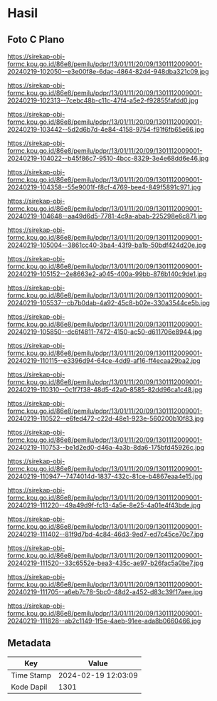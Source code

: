 # Hasil

## Foto C Plano

https://sirekap-obj-formc.kpu.go.id/86e8/pemilu/pdpr/13/01/11/20/09/1301112009001-20240219-102050--e3e00f8e-6dac-4864-82d4-948dba321c09.jpg

https://sirekap-obj-formc.kpu.go.id/86e8/pemilu/pdpr/13/01/11/20/09/1301112009001-20240219-102313--7cebc48b-c11c-47f4-a5e2-f92855fafdd0.jpg

https://sirekap-obj-formc.kpu.go.id/86e8/pemilu/pdpr/13/01/11/20/09/1301112009001-20240219-103442--5d2d6b7d-4e84-4158-9754-f91f6fb65e66.jpg

https://sirekap-obj-formc.kpu.go.id/86e8/pemilu/pdpr/13/01/11/20/09/1301112009001-20240219-104022--b45f86c7-9510-4bcc-8329-3e4e68dd6e46.jpg

https://sirekap-obj-formc.kpu.go.id/86e8/pemilu/pdpr/13/01/11/20/09/1301112009001-20240219-104358--55e9001f-f8cf-4769-bee4-849f5891c971.jpg

https://sirekap-obj-formc.kpu.go.id/86e8/pemilu/pdpr/13/01/11/20/09/1301112009001-20240219-104648--aa49d6d5-7781-4c9a-abab-225298e6c871.jpg

https://sirekap-obj-formc.kpu.go.id/86e8/pemilu/pdpr/13/01/11/20/09/1301112009001-20240219-105004--3861cc40-3ba4-43f9-ba1b-50bdf424d20e.jpg

https://sirekap-obj-formc.kpu.go.id/86e8/pemilu/pdpr/13/01/11/20/09/1301112009001-20240219-105152--2e8663e2-a045-400a-99bb-876b140c9de1.jpg

https://sirekap-obj-formc.kpu.go.id/86e8/pemilu/pdpr/13/01/11/20/09/1301112009001-20240219-105537--cb7b0dab-4a92-45c8-b02e-330a3544ce5b.jpg

https://sirekap-obj-formc.kpu.go.id/86e8/pemilu/pdpr/13/01/11/20/09/1301112009001-20240219-105850--dc6f4811-7472-4150-ac50-d611706e8944.jpg

https://sirekap-obj-formc.kpu.go.id/86e8/pemilu/pdpr/13/01/11/20/09/1301112009001-20240219-110115--e3396d94-64ce-4dd9-af16-ff4ecaa29ba2.jpg

https://sirekap-obj-formc.kpu.go.id/86e8/pemilu/pdpr/13/01/11/20/09/1301112009001-20240219-110310--0c1f7f38-48d5-42a0-8585-82dd96ca1c48.jpg

https://sirekap-obj-formc.kpu.go.id/86e8/pemilu/pdpr/13/01/11/20/09/1301112009001-20240219-110522--e6fed472-c22d-48e1-923e-560200b10f83.jpg

https://sirekap-obj-formc.kpu.go.id/86e8/pemilu/pdpr/13/01/11/20/09/1301112009001-20240219-110753--be1d2ed0-d46a-4a3b-8da6-175bfd45926c.jpg

https://sirekap-obj-formc.kpu.go.id/86e8/pemilu/pdpr/13/01/11/20/09/1301112009001-20240219-110947--7474014d-1837-432c-81ce-b4867eaa4e15.jpg

https://sirekap-obj-formc.kpu.go.id/86e8/pemilu/pdpr/13/01/11/20/09/1301112009001-20240219-111220--49a49d9f-fc13-4a5e-8e25-4a01e4f43bde.jpg

https://sirekap-obj-formc.kpu.go.id/86e8/pemilu/pdpr/13/01/11/20/09/1301112009001-20240219-111402--81f9d7bd-4c84-46d3-9ed7-ed7c45ce70c7.jpg

https://sirekap-obj-formc.kpu.go.id/86e8/pemilu/pdpr/13/01/11/20/09/1301112009001-20240219-111520--33c6552e-bea3-435c-ae97-b26fac5a0be7.jpg

https://sirekap-obj-formc.kpu.go.id/86e8/pemilu/pdpr/13/01/11/20/09/1301112009001-20240219-111705--a6eb7c78-5bc0-48d2-a452-d83c39f17aee.jpg

https://sirekap-obj-formc.kpu.go.id/86e8/pemilu/pdpr/13/01/11/20/09/1301112009001-20240219-111828--ab2c1149-1f5e-4aeb-91ee-ada8b0660466.jpg


## Metadata

| Key        | Value               |
| ---------- | ------------------- |
| Time Stamp | 2024-02-19 12:03:09 |
| Kode Dapil | 1301                |



